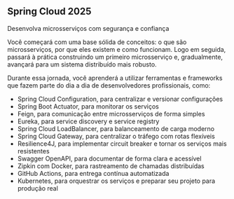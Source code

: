 ## Spring Cloud 2025

Desenvolva microsserviços com segurança e confiança

Você começará com uma base sólida de conceitos: o que são microsserviços, por que eles existem e como funcionam. Logo em seguida, passará à prática construindo um primeiro microsserviço e, gradualmente, avançará para um sistema distribuído mais robusto.

Durante essa jornada, você aprenderá a utilizar ferramentas e frameworks que fazem parte do dia a dia de desenvolvedores profissionais, como:

- Spring Cloud Configuration, para centralizar e versionar configurações
- Spring Boot Actuator, para monitorar os serviços
- Feign, para comunicação entre microsserviços de forma simples
- Eureka, para service discovery e service registry
- Spring Cloud LoadBalancer, para balanceamento de carga moderno
- Spring Cloud Gateway, para centralizar o tráfego com rotas flexíveis
- Resilience4J, para implementar circuit breaker e tornar os serviços mais resistentes
- Swagger OpenAPI, para documentar de forma clara e acessível
- Zipkin com Docker, para rastreamento de chamadas distribuídas
- GitHub Actions, para entrega contínua automatizada
- Kubernetes, para orquestrar os serviços e preparar seu projeto para produção real
